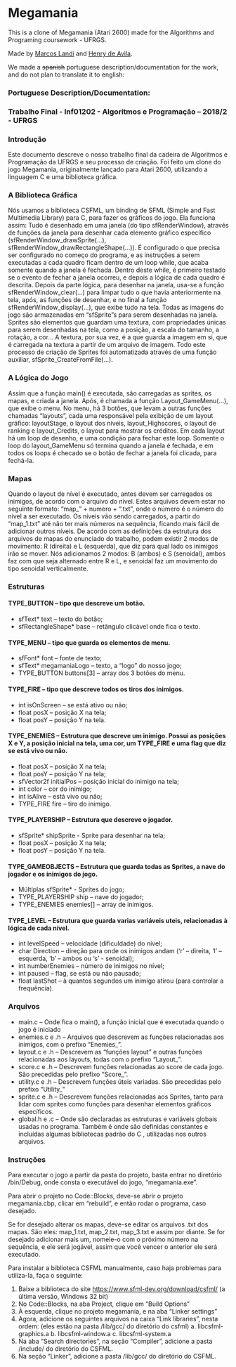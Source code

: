 # Megamania

This is a clone of Megamania (Atari 2600) made for the Algorithms and Programing coursework - UFRGS.

Made by [Marcos Landi](https://github.com/mswlandi) and [Henry de Avila](https://github.com/akahenry).

We made a ~~spanish~~ portuguese description/documentation for the work, and do not plan to translate it to english:


### Portuguese Description/Documentation:
### Trabalho Final - Inf01202 - Algoritmos e Programação – 2018/2 - UFRGS

### Introdução

Este documento descreve o nosso trabalho final da cadeira de Algoritmos e Programação da UFRGS e seu processo de criação. Foi feito um clone do jogo Megamania, originalmente lançado para Atari 2600, utilizando a linguagem C e uma biblioteca gráfica.

### A Biblioteca Gráfica

Nós usamos a biblioteca CSFML, um binding de SFML (Simple and Fast Multimedia Library) para C, para fazer os gráficos do jogo. Ela funciona assim: Tudo é desenhado em uma janela (do tipo sfRenderWindow), através de funções da janela para desenhar cada elemento gráfico específico (sfRenderWindow_drawSprite(...), sfRenderWindow_drawRectangleShape(...)).
É configurado o que precisa ser configurado no começo do programa, e as instruções a serem executadas a cada quadro ficam dentro de um loop while, que acaba somente quando a janela é fechada. Dentro deste while, é primeiro testado se o evento de fechar a janela ocorreu, e depois a lógica de cada quadro é descrita. Depois da parte lógica, para desenhar na janela, usa-se a função sfRenderWindow_clear(...) para limpar tudo o que havia anteriormente na tela, após, as funções de desenhar, e no final a função sfRenderWindow_display(...), que exibe tudo na tela.
Todas as imagens do jogo são armazenadas em “sfSprite”s para serem desenhadas na janela. Sprites são elementos que guardam uma textura, com propriedades únicas para serem desenhadas na tela, como a posição, a escala do tamanho, a rotação, a cor... A textura, por sua vez, é a que guarda a imagem em si, que é carregada na textura a partir de um arquivo de imagem. Todo este processo de criação de Sprites foi automatizada através de uma função auxiliar, sfSprite_CreateFromFile(...).

### A Lógica do Jogo

Assim que a função main() é executada, são carregadas as sprites, os mapas, e criada a janela. Após, é chamada a função Layout_GameMenu(...), que exibe o menu. No menu, há 3 botões, que levam a outras funções chamadas “layouts”, cada uma responsável pela exibição de um layout gráfico: layoutStage, o layout dos níveis,
layout_Highscores, o layout de ranking e layout_Credits, o layout para mostrar os créditos. Em cada layout há um loop de desenho, e uma condição para fechar este loop. Somente o loop do layout_GameMenu só termina quando a janela é fechada, e em todos os loops é checado se o botão de fechar a janela foi clicada, para fechá-la.

### Mapas

Quando o layout de nível é executado, antes devem ser carregados os inimigos, de acordo com o arquivo do nível. Estes arquivos devem estar no seguinte formato: “map_” + numero + “.txt”, onde o número é o número do nível a ser executado. Os níveis vão sendo carregados, a partir do “map_1.txt” até não ter mais números na sequência, ficando mais fácil de adicionar outros níveis.
De acordo com as definições da estrutura dos arquivos de mapas do enunciado do trabalho, podem existir 2 modos de movimento: R (direita) e L (esquerda), que diz para qual lado os inimigos irão se mover. Nós adicionamos 2 modos: B (ambos) e S (senoidal), ambos faz com que seja alternado entre R e L, e senoidal faz um movimento do tipo senoidal verticalmente.

### Estruturas

#### TYPE_BUTTON – tipo que descreve um botão.
- sfText* text – texto do botão;
- sfRectangleShape* base – retângulo clicável onde fica o texto.
#### TYPE_MENU – tipo que guarda os elementos de menu.
- sfFont* font – fonte de texto;
- sfText* megamaniaLogo – texto, a “logo” do nosso jogo;
- TYPE_BUTTON buttons[3] – array dos 3 botões do menu.
#### TYPE_FIRE – tipo que descreve todos os tiros dos inimigos.
- int isOnScreen – se está ativo ou não;
- float posX – posição X na tela;
- float posY – posição Y na tela.
#### TYPE_ENEMIES – Estrutura que descreve um inimigo. Possui as posições X e Y, a posição inicial na tela, uma cor, um TYPE_FIRE e uma flag que diz se está vivo ou não.
- float posX – posição X na tela;
- float posY – posição Y na tela;
- sfVector2f initialPos – posição inicial do inimigo na tela;
- int color – cor do inimigo;
- int isAlive – está vivo ou não;
- TYPE_FIRE fire – tiro do inimigo.
#### TYPE_PLAYERSHIP – Estrutura que descreve o jogador.
- sfSprite* shipSprite - Sprite para desenhar na tela;
- float posX – posição X na tela;
- float posY – posição Y na tela.
#### TYPE_GAMEOBJECTS – Estrutura que guarda todas as Sprites, a nave do jogador e os inimigos do jogo.
- Múltiplas sfSprite* - Sprites do jogo;
- TYPE_PLAYERSHIP ship – nave do jogador;
- TYPE_ENEMIES enemies[] – array de inimigos.
#### TYPE_LEVEL – Estrutura que guarda varias variáveis uteis, relacionadas à lógica de cada nível.
- int levelSpeed – velocidade (dificuldade) do nível;
- char Direction – direção para onde os inimigos andam (‘r’ – direita, ‘l’ – esquerda, ‘b’ – ambos ou ‘s’ - senoidal);
- int numberEnemies – número de inimigos no nível;
- int paused – flag, se está ou não pausado;
- float lastShot – à quantos segundos um inimigo atirou (para controlar a frequência).

### Arquivos

- main.c – Onde fica o main(), a função inicial que é executada quando o jogo é iniciado
- enemies.c e .h – Arquivos que descrevem as funções relacionadas aos inimigos, com o prefixo “Enemies_”.
- layout.c e .h – Descrevem as “funções layout” e outras funções relacionadas aos layouts, todas com o prefixo “Layout_”.
- score.c e .h – Descrevem funções relacionadas ao score de cada jogo. São precedidas pelo prefixo “Score_”.
- utility.c e .h – Descrevem funções úteis variadas. São precedidas pelo prefixo “Utility_”
- sprite.c e .h – Descrevem funções relacionadas aos Sprites, tanto para lidar com sprites como funções para desenhar elementos gráficos específicos.
- global.h e .c – Onde são declaradas as estruturas e variáveis globais usadas no programa. Também é onde são definidas constantes e incluídas algumas bibliotecas padrão do C , utilizadas nos outros arquivos.

### Instruções

Para executar o jogo a partir da pasta do projeto, basta entrar no diretório /bin/Debug, onde consta o executável do jogo, “megamania.exe”.

Para abrir o projeto no Code::Blocks, deve-se abrir o projeto megamania.cbp, clicar em “rebuild”, e então rodar o programa, caso desejado.

Se for desejado alterar os mapas, deve-se editar os arquivos .txt dos mapas. São eles: map_1.txt, map_2.txt, map_3.txt e assim por diante. Se for desejado adicionar mais um, nomeie-o com o próximo número na sequência, e ele será jogável, assim que você vencer o anterior ele será executado.

Para instalar a biblioteca CSFML manualmente, caso haja problemas para utiliza-la, faça o seguinte:
1. Baixe a biblioteca do site https://www.sfml-dev.org/download/csfml/ (a última versão, Windows 32 bit)
2. No Code::Blocks, na aba Project, clique em “Build Options”
3. À esquerda, clique no projeto megamania, e na aba “Linker settings”
4. Agora, adicione os seguintes arquivos na caixa “Link libraries”, nesta ordem: (eles estão na pasta /lib/gcc/ do diretório do csfml)
a. libcsfml-graphics.a
b. libcsfml-window.a
c. libcsfml-system.a
5. Na aba “Search directories”, na seção “Compiler”, adicione a pasta /include/ do diretório do CSFML.
6. Na seção “Linker”, adicione a pasta /lib/gcc/ do diretório do CSFML.
